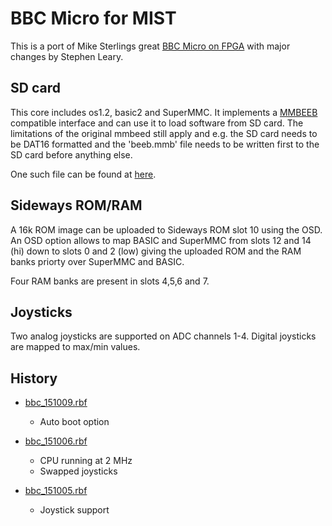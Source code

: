 BBC Micro for MIST
==================

This is a port of Mike Sterlings great [BBC Micro on FPGA](http://www.mike-stirling.com/retro-fpga/bbc-micro-on-an-fpga/) with major changes by Stephen Leary. 

SD card
-------

This core includes os1.2, basic2 and SuperMMC. It implements a
[MMBEEB](http://swhs.home.xs4all.nl/bbc/mmbeeb/) compatible interface
and can use it to load software from SD card. The limitations of the original
mmbeed still apply and e.g. the SD card needs to be DAT16 formatted and the
'beeb.mmb' file needs to be written first to the SD card before anything else.

One such file can be found at [here](http://www.retrocomputers.eu/bbc/).

Sideways ROM/RAM
----------------

A 16k ROM image can be uploaded to Sideways ROM slot 10 using the OSD. 
An OSD option allows to map BASIC and SuperMMC from slots 12 and 14 (hi)
down to slots 0 and 2 (low) giving the uploaded ROM and the RAM banks 
priorty over SuperMMC and BASIC.

Four RAM banks are present in slots 4,5,6 and 7.

Joysticks
---------

Two analog joysticks are supported on ADC channels 1-4. Digital joysticks
are mapped to max/min values.

History
-------

* [bbc_151009.rbf](https://github.com/mist-devel/mist-binaries/raw/master/cores/bbc/bbc_151009.rbf)
  - Auto boot option

* [bbc_151006.rbf](https://github.com/mist-devel/mist-binaries/raw/master/cores/bbc/old/bbc_151006.rbf)
  - CPU running at 2 MHz
  - Swapped joysticks

* [bbc_151005.rbf](https://github.com/mist-devel/mist-binaries/raw/master/cores/bbc/old/bbc_151005.rbf)
  - Joystick support
